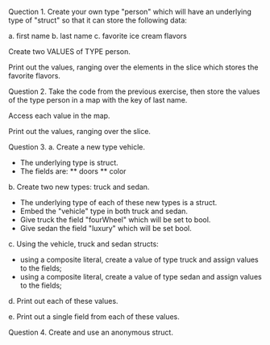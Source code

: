 Quection 1.
Create your own type "person" which will have an underlying type of "struct" so that it can store the following data:

a. first name
b. last name
c. favorite ice cream flavors

Create two VALUES of TYPE person.

Print out the values, ranging over the elements in the slice which stores the favorite flavors.



Question 2.
Take the code from the previous exercise, then store the values of the type person in a map with the key of last name.

Access each value in the map.

Print out the values, ranging over the slice.



Question 3.
a. Create a new type vehicle.
   * The underlying type is struct.
   * The fields are:
     ** doors
     ** color

b. Create two new types: truck and sedan.
   * The underlying type of each of these new types is a struct.
   * Embed the "vehicle" type in both truck and sedan.
   * Give truck the field "fourWheel" which will be set to bool.
   * Give sedan the field "luxury" which will be set bool.

c. Using the vehicle, truck and sedan structs:
   * using a composite literal, create a value of type truck and assign values to the fields;
   * using a composite literal, create a value of type sedan and assign values to the fields;

d. Print out each of these values.

e. Print out a single field from each of these values.



Question 4.
Create and use an anonymous struct.